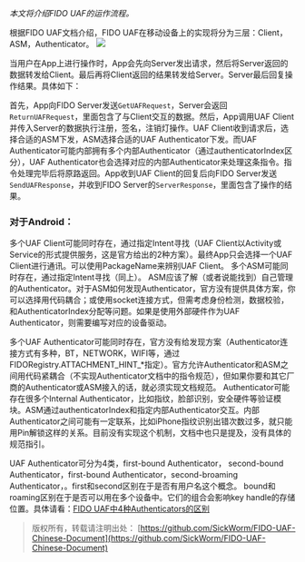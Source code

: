 *本文将介绍FIDO UAF的运作流程。*

根据FIDO UAF文档介绍，FIDO UAF在移动设备上的实现将分为三层：Client，ASM，Authenticator。
![](http://sickworm.com/wp-content/uploads/2016/11/fido-uaf-architecture.png)

当用户在App上进行操作时，App会先向Server发出请求，然后将Server返回的数据转发给Client。最后再将Client返回的结果转发给Server。Server最后回复操作结果。具体如下：

首先，App向FIDO Server发送`GetUAFRequest`，Server会返回`ReturnUAFRequest`，里面包含了与Client交互的数据。然后，App调用UAF Client并传入Server的数据执行注册，签名，注销灯操作。UAF Client收到请求后，选择合适的ASM下发，ASM选择合适的UAF Authenticator下发。而UAF Authenticator可能内部拥有多个内部Authenticator（通过authenticatorIndex区分），UAF Authenticator也会选择对应的内部Authenticator来处理这条指令。指令处理完毕后将原路返回。App收到UAF Client的回复后向FIDO Server发送`SendUAFResponse`，并收到FIDO Server的`ServerResponse`，里面包含了操作的结果。

### 对于Android：
多个UAF Client可能同时存在，通过指定Intent寻找（UAF Client以Activity或Service的形式提供服务，这是官方给出的2种方案）。最终App只会选择一个UAF Client进行通讯。可以使用PackageName来辨别UAF Client。
多个ASM可能同时存在，通过指定Intent寻找（同上）。
ASM应该了解（或者说能找到）自己管理的Authenticator。对于ASM如何发现Authenticator，官方没有提供具体方案，你可以选择用代码耦合；或使用socket连接方式，但需考虑身份检测，数据校验，和AuthenticatorIndex分配等问题。如果是使用外部硬件作为UAF Authenticator，则需要编写对应的设备驱动。

多个UAF Authenticator可能同时存在，官方没有给发现方案（Authenticator连接方式有多种，BT，NETWORK，WIFI等，通过FIDORegistry.ATTACHMENT_HINT_*指定）。官方允许Authenticator和ASM之间用代码紧耦合（不实现Authenticator文档中的指令规范），但如果你要和其它厂商的Authenticator或ASM接入的话，就必须实现文档规范。
Authenticator可能存在很多个Internal Authenticator，比如指纹，脸部识别，安全硬件等验证模块。ASM通过authenticatorIndex和指定内部Authenticator交互。内部Authenticator之间可能有一定联系，比如iPhone指纹识别出错次数过多，就只能用Pin解锁这样的关系。目前没有实现这个机制，文档中也只是提及，没有具体的规范指引。

UAF Authenticator可分为4类，first-bound Authenticator， second-bound Authenticator，first-bound Authenticator，second-broaming Authenticator，。first和second区别在于是否有用户名这个概念。 bound和roaming区别在于是否可以用在多个设备中。它们的组合会影响key handle的存储位置。具体请看：[FIDO UAF中4种Authenticators的区别](http://sickworm.com/?p=216)


> 版权所有，转载请注明出处：
> [https://github.com/SickWorm/FIDO-UAF-Chinese-Document](https://github.com/SickWorm/FIDO-UAF-Chinese-Document)
